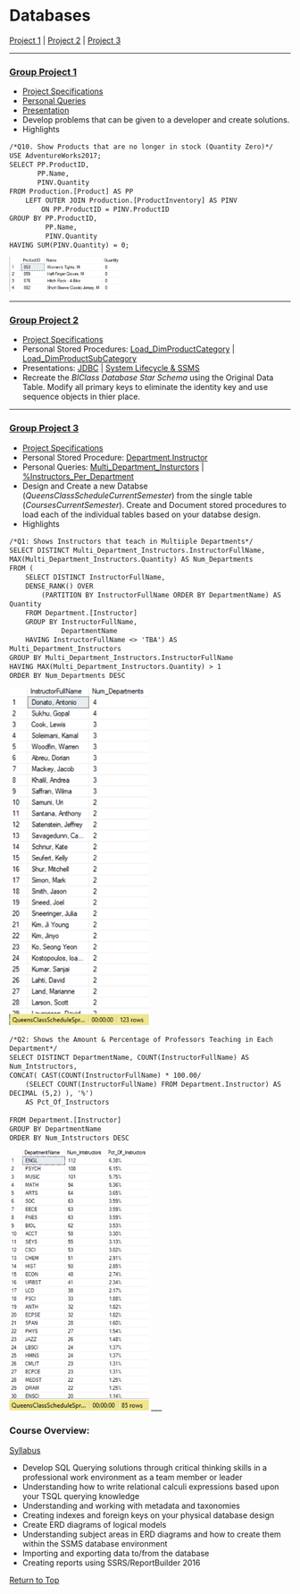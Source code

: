 <a name="TOP"></a>

# Databases 
[Project 1](#p1) | 
[Project 2](#p2) |
[Project 3](#p3)
___
<a name="p1"></a>

### [Group Project 1](https://github.com/eng-jonathan/Databases/tree/main/Project%201)
* [Project Specifications](https://github.com/eng-jonathan/Databases/blob/main/Project%201/Project%20One%20Specifications.pdf)
* [Personal Queries](https://github.com/eng-jonathan/Databases/blob/main/Project%201/Query%20Files/Jonathan%20Eng/Group%204%20-%20Jonathan%20Eng.sql)      
* [Presentation](https://github.com/eng-jonathan/Databases/blob/main/Project%201/Presentation/1045%20-%20Group%204%20-%20Group%20Project%201.pdf)
* Develop problems that can be given to a developer and create solutions. 
* Highlights
```
/*Q10. Show Products that are no longer in stock (Quantity Zero)*/
USE AdventureWorks2017;
SELECT PP.ProductID,
       PP.Name,
       PINV.Quantity
FROM Production.[Product] AS PP
    LEFT OUTER JOIN Production.[ProductInventory] AS PINV
        ON PP.ProductID = PINV.ProductID
GROUP BY PP.ProductID,
         PP.Name,
         PINV.Quantity
HAVING SUM(PINV.Quantity) = 0;
```
<img src = "Project%201/Images/P01_1.png" width = "200">

___
<a name="p2"></a>

### [Group Project 2](https://github.com/eng-jonathan/Databases/tree/main/Project%202)
* [Project Specifications](https://github.com/eng-jonathan/Databases/blob/main/Project%201/Project%20One%20Specifications.pdf) 
* Personal Stored Procedures: [Load_DimProductCategory](https://github.com/eng-jonathan/Databases/blob/main/Project%202/Stored%20Procedures/Jonathan%20Eng/Project2.Load_DimProductCategory.sql) | [Load_DimProductSubCategory](https://github.com/eng-jonathan/Databases/blob/main/Project%202/Stored%20Procedures/Jonathan%20Eng/Project2.Load_DimProductSubCategory.sql)
* Presentations: [JDBC](https://github.com/eng-jonathan/Databases/blob/main/Project%202/Presentations/1045_G4_Group_Project_2%20(JDBC).pdf) | [System Lifecycle & SSMS](https://github.com/eng-jonathan/Databases/blob/main/Project%202/Presentations/1045_G4_Group_Project_2%20(System%20Lifecycle%20%26%20SSMS).pdf)
* Recreate the *BIClass Database Star Schema* using the Original Data Table. Modify all primary keys to eliminate the identity key and use sequence objects in thier place. 
___ 
<a name="p3"></a>

### [Group Project 3](https://github.com/eng-jonathan/Databases/tree/main/Project%203)
* [Project Specifications](https://github.com/eng-jonathan/Databases/blob/main/Project%203/Project%203%20Specifications.pdf)
* Personal Stored Procedure: [Department.Instructor](https://github.com/eng-jonathan/Databases/blob/main/Project%203/Stored%20Procedures/Jonathan%20Eng/G10_4.uvw_Instructor.sql)
* Personal Queries: [Multi_Department_Insturctors](https://github.com/eng-jonathan/Databases/blob/main/Project%203/Queries/Jonathan%20Eng/Query1.Mult_Dept_Instructors.sql) | [%Instructors_Per_Department](https://github.com/eng-jonathan/Databases/blob/main/Project%203/Queries/Jonathan%20Eng/FreeQuery.Percent_Instructor_PerDept.sql)
* Design and Create a new Databse (*QueensClassScheduleCurrentSemester*) from the single table (*CoursesCurrentSemester*). Create and Document stored procedures to load each of the individual tables based on your databse design.
* Highlights
```
/*Q1: Shows Instructors that teach in Multiiple Departments*/
SELECT DISTINCT Multi_Department_Instructors.InstructorFullName, MAX(Multi_Department_Instructors.Quantity) AS Num_Departments
FROM (
	SELECT DISTINCT InstructorFullName, 
	DENSE_RANK() OVER
		(PARTITION BY InstructorFullName ORDER BY DepartmentName) AS Quantity
	FROM Department.[Instructor]
	GROUP BY InstructorFullName,
			 DepartmentName
	HAVING InstructorFullName <> 'TBA') AS Multi_Department_Instructors
GROUP BY Multi_Department_Instructors.InstructorFullName
HAVING MAX(Multi_Department_Instructors.Quantity) > 1
ORDER BY Num_Departments DESC
```
<img src = "Project%203/Images/P03_01.png" width = "250">

```
/*Q2: Shows the Amount & Percentage of Professors Teaching in Each Department*/
SELECT DISTINCT DepartmentName, COUNT(InstructorFullName) AS Num_Intstructors, 
CONCAT( CAST(COUNT(InstructorFullName) * 100.00/ 
	(SELECT COUNT(InstructorFullName) FROM Department.Instructor) AS DECIMAL (5,2) ), '%') 
	AS Pct_Of_Instructors

FROM Department.[Instructor]
GROUP BY DepartmentName
ORDER BY Num_Intstructors DESC
```
<img src = "Project%203/Images/P03_02.png" width = "250">
___
<a name="overview"></a>

### Course Overview:
[Syllabus](https://github.com/eng-jonathan/Databases/blob/main/syllabus/syllabus.pdf)
* Develop SQL Querying solutions through critical thinking skills in a professional work environment as a team member or leader
* Understanding how to write relational calculi expressions based upon your TSQL querying knowledge
* Understanding and working with metadata and taxonomies
* Creating indexes and foreign keys on your physical database design
* Create ERD diagrams of logical models
* Understanding subject areas in ERD diagrams and how to create them within the SSMS database environment
* Importing and exporting data to/from the database
* Creating reports using SSRS/ReportBuilder 2016

[Return to Top](#TOP)
